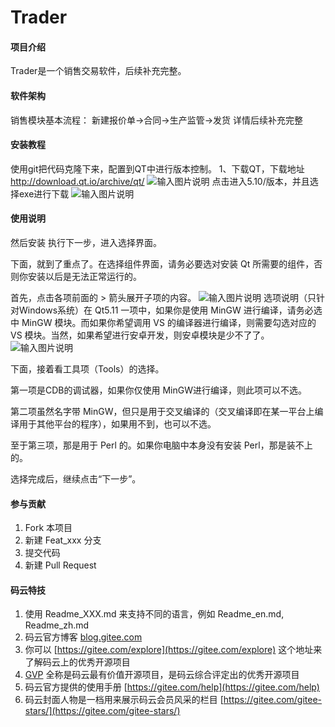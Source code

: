 # Trader

#### 项目介绍
Trader是一个销售交易软件，后续补充完整。

#### 软件架构
销售模块基本流程：
新建报价单->合同->生产监管->发货
详情后续补充完整


#### 安装教程

使用git把代码克隆下来，配置到QT中进行版本控制。
1、下载QT，下载地址 http://download.qt.io/archive/qt/
![输入图片说明](https://images.gitee.com/uploads/images/2018/1123/183828_d3a088d6_1806689.png "屏幕截图.png")
点击进入5.10/版本，并且选择exe进行下载
![输入图片说明](https://images.gitee.com/uploads/images/2018/1123/183937_a7f6bd56_1806689.png "屏幕截图.png")
#### 使用说明
然后安装
 执行下一步，进入选择界面。

下面，就到了重点了。在选择组件界面，请务必要选对安装 Qt 所需要的组件，否则你安装以后是无法正常运行的。

首先，点击各项前面的 > 箭头展开子项的内容。
![输入图片说明](https://images.gitee.com/uploads/images/2018/1123/184350_db54f0c1_1806689.png "屏幕截图.png")
选项说明（只针对Windows系统）在 Qt5.11 一项中，如果你是使用 MinGW 进行编译，请务必选中 MinGW 模块。而如果你希望调用 VS 的编译器进行编译，则需要勾选对应的 VS 模块。当然，如果希望进行安卓开发，则安卓模块是少不了了。
![输入图片说明](https://images.gitee.com/uploads/images/2018/1123/184402_310ee1a2_1806689.png "屏幕截图.png")




下面，接着看工具项（Tools）的选择。

第一项是CDB的调试器，如果你仅使用 MinGW进行编译，则此项可以不选。

第二项虽然名字带 MinGW，但只是用于交叉编译的（交叉编译即在某一平台上编译用于其他平台的程序），如果用不到，也可以不选。

至于第三项，那是用于 Perl 的。如果你电脑中本身没有安装 Perl，那是装不上的。

选择完成后，继续点击“下一步”。




#### 参与贡献

1. Fork 本项目
2. 新建 Feat_xxx 分支
3. 提交代码
4. 新建 Pull Request


#### 码云特技

1. 使用 Readme\_XXX.md 来支持不同的语言，例如 Readme\_en.md, Readme\_zh.md
2. 码云官方博客 [blog.gitee.com](https://blog.gitee.com)
3. 你可以 [https://gitee.com/explore](https://gitee.com/explore) 这个地址来了解码云上的优秀开源项目
4. [GVP](https://gitee.com/gvp) 全称是码云最有价值开源项目，是码云综合评定出的优秀开源项目
5. 码云官方提供的使用手册 [https://gitee.com/help](https://gitee.com/help)
6. 码云封面人物是一档用来展示码云会员风采的栏目 [https://gitee.com/gitee-stars/](https://gitee.com/gitee-stars/)